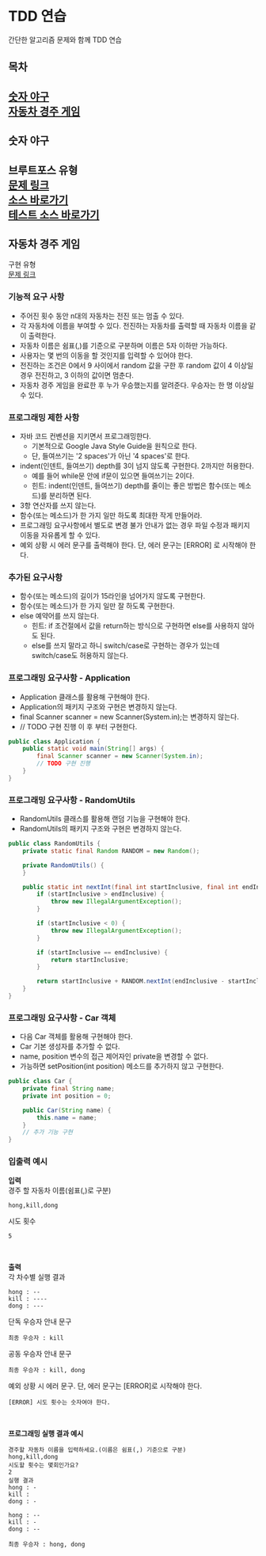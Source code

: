 # TDD 연습
간단한 알고리즘 문제와 함께 TDD 연습  

## 목차
[숫자 야구](#숫자-야구)  
[자동차 경주 게임](#자동차-경주-게임)
---
## 숫자 야구
브루트포스 유형  
[문제 링크](https://www.acmicpc.net/problem/2503)  
[소스 바로가기](https://github.com/sangjaeoh/tdd-practice/tree/main/src/main/java/com/practice/numberbaseball)  
[테스트 소스 바로가기](https://github.com/sangjaeoh/tdd-practice/tree/main/src/test/java/com/practice/numberbaseball)
---
## 자동차 경주 게임
구현 유형  
[문제 링크](https://cotak.tistory.com/171)
### 기능적 요구 사항  
 - 주어진 횟수 동안 n대의 자동차는 전진 또는 멈출 수 있다.
 - 각 자동차에 이름을 부여할 수 있다. 전진하는 자동차를 출력할 때 자동차 이름을 같이 출력한다.
 - 자동차 이름은 쉼표(,)를 기준으로 구분하며 이름은 5자 이하만 가능하다.
 - 사용자는 몇 번의 이동을 할 것인지를 입력할 수 있어야 한다.
 - 전진하는 조건은 0에서 9 사이에서 random 값을 구한 후 random 값이 4 이상일 경우 전진하고, 3 이하의 값이면 멈춘다.
 - 자동차 경주 게임을 완료한 후 누가 우승했는지를 알려준다. 우승자는 한 명 이상일 수 있다.

### 프로그래밍 제한 사항
 - 자바 코드 컨벤션을 지키면서 프로그래밍한다.
   - 기본적으로 Google Java Style Guide을 원칙으로 한다. 
   - 단, 들여쓰기는 '2 spaces'가 아닌 '4 spaces'로 한다.
 - indent(인덴트, 들여쓰기) depth를 3이 넘지 않도록 구현한다. 2까지만 허용한다.
   - 예를 들어 while문 안에 if문이 있으면 들여쓰기는 2이다.
   - 힌트: indent(인덴트, 들여쓰기) depth를 줄이는 좋은 방법은 함수(또는 메소드)를 분리하면 된다.
 - 3항 연산자를 쓰지 않는다.
 - 함수(또는 메소드)가 한 가지 일만 하도록 최대한 작게 만들어라.
 - 프로그래밍 요구사항에서 별도로 변경 불가 안내가 없는 경우 파일 수정과 패키지 이동을 자유롭게 할 수 있다.
 - 예외 상황 시 에러 문구를 출력해야 한다. 단, 에러 문구는 [ERROR] 로 시작해야 한다.

### 추가된 요구사항
- 함수(또는 메소드)의 길이가 15라인을 넘어가지 않도록 구현한다.
- 함수(또는 메소드)가 한 가지 일만 잘 하도록 구현한다.
- else 예약어를 쓰지 않는다.
  - 힌트: if 조건절에서 값을 return하는 방식으로 구현하면 else를 사용하지 않아도 된다.
  - else를 쓰지 말라고 하니 switch/case로 구현하는 경우가 있는데 switch/case도 허용하지 않는다.

### 프로그래밍 요구사항 - Application
 - Application 클래스를 활용해 구현해야 한다.
 - Application의 패키지 구조와 구현은 변경하지 않는다.
 - final Scanner scanner = new Scanner(System.in);는 변경하지 않는다.
 - // TODO 구현 진행 이 후 부터 구현한다.

```java
public class Application {
    public static void main(String[] args) {
        final Scanner scanner = new Scanner(System.in);
        // TODO 구현 진행
    }
}
```
### 프로그래밍 요구사항 - RandomUtils
- RandomUtils 클래스를 활용해 랜덤 기능을 구현해야 한다.
- RandomUtils의 패키지 구조와 구현은 변경하지 않는다.
```java
public class RandomUtils {
    private static final Random RANDOM = new Random();

    private RandomUtils() {
    }

    public static int nextInt(final int startInclusive, final int endInclusive) {
        if (startInclusive > endInclusive) {
            throw new IllegalArgumentException();
        }

        if (startInclusive < 0) {
            throw new IllegalArgumentException();
        }

        if (startInclusive == endInclusive) {
            return startInclusive;
        }

        return startInclusive + RANDOM.nextInt(endInclusive - startInclusive + 1);
    }
}
```

### 프로그래밍 요구사항 - Car 객체
- 다음 Car 객체를 활용해 구현해야 한다.
- Car 기본 생성자를 추가할 수 없다.
- name, position 변수의 접근 제어자인 private을 변경할 수 없다.
- 가능하면 setPosition(int position) 메소드를 추가하지 않고 구현한다.
```java
public class Car {
    private final String name;
    private int position = 0;

    public Car(String name) {
        this.name = name;
    }
    // 추가 기능 구현
}
```
### 입출력 예시
**입력**  
경주 할 자동차 이름(쉼표(,)로 구분)
```text
hong,kill,dong
```
시도 횟수
```text
5
```
<br/>

**출력**  
각 차수별 실행 결과
```text
hong : --
kill : ----
dong : ---
```
단독 우승자 안내 문구
```text
최종 우승자 : kill
```
공동 우승자 안내 문구
```text
최종 우승자 : kill, dong
```
예외 상황 시 에러 문구. 단, 에러 문구는 [ERROR]로 시작해야 한다.
```text
[ERROR] 시도 횟수는 숫자여야 한다.
```
<br/>

**프로그래밍 실행 결과 예시**
```text
경주할 자동차 이름을 입력하세요.(이름은 쉼표(,) 기준으로 구분)
hong,kill,dong
시도할 횟수는 몇회인가요?
2
실행 결과
hong : -
kill : 
dong : -

hong : --
kill : -
dong : --

최종 우승자 : hong, dong
```